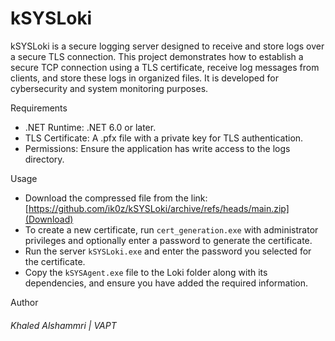 # kSYSLoki
kSYSLoki is a secure logging server designed to receive and store logs over a secure TLS connection. This project demonstrates how to establish a secure TCP connection using a TLS certificate, receive log messages 
from clients, and store these logs in organized files. It is developed for cybersecurity and system monitoring purposes.


Requirements

* .NET Runtime: .NET 6.0 or later.
* TLS Certificate: A .pfx file with a private key for TLS authentication.
* Permissions: Ensure the application has write access to the logs directory.

Usage 
- Download the compressed file from the link: [https://github.com/ik0z/kSYSLoki/archive/refs/heads/main.zip](Download)
- To create a new certificate, run ```cert_generation.exe``` with administrator privileges and optionally enter a password to generate the certificate.
- Run the server ```kSYSLoki.exe``` and enter the password you selected for the certificate.
- Copy the ```kSYSAgent.exe``` file to the Loki folder along with its dependencies, and ensure you have added the required information.


Author
######   Khaled Alshammri | VAPT 
